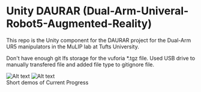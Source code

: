 # Unity DAURAR (Dual-Arm-Univeral-Robot5-Augmented-Reality)

This repo is the Unity component for the DAURAR project for the Dual-Arm UR5 manipulators in the MuLIP lab at Tufts University.

Don't have enough git lfs storage for the vuforia *.tgz file.
Used USB drive to manually transfered file and added file type to gitignore file.

![Alt text](demos/ur5arm.gif)
![Alt text](demos/dualur5frame.gif)
<br/> Short demos of Current Progress

